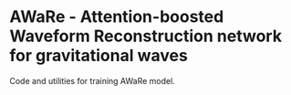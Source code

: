 # AWaRe - Attention-boosted Waveform Reconstruction network for gravitational waves

Code and utilities for training AWaRe model.
